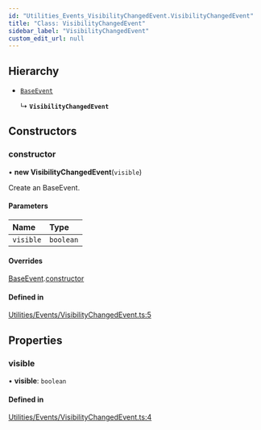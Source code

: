 ```yaml
---
id: "Utilities_Events_VisibilityChangedEvent.VisibilityChangedEvent"
title: "Class: VisibilityChangedEvent"
sidebar_label: "VisibilityChangedEvent"
custom_edit_url: null
---
```




## Hierarchy

- [`BaseEvent`](../Utilities_BaseEvent.BaseEvent)

  ↳ **`VisibilityChangedEvent`**

## Constructors

### constructor

• **new VisibilityChangedEvent**(`visible`)

Create an BaseEvent.

#### Parameters

| Name | Type |
| :------ | :------ |
| `visible` | `boolean` |

#### Overrides

[BaseEvent](../Utilities_BaseEvent.BaseEvent).[constructor](../Utilities_BaseEvent.BaseEvent#constructor)

#### Defined in

[Utilities/Events/VisibilityChangedEvent.ts:5](https://github.com/ZeaInc/zea-engine/blob/cc691d16b/src/Utilities/Events/VisibilityChangedEvent.ts#L5)

## Properties

### visible

• **visible**: `boolean`

#### Defined in

[Utilities/Events/VisibilityChangedEvent.ts:4](https://github.com/ZeaInc/zea-engine/blob/cc691d16b/src/Utilities/Events/VisibilityChangedEvent.ts#L4)


